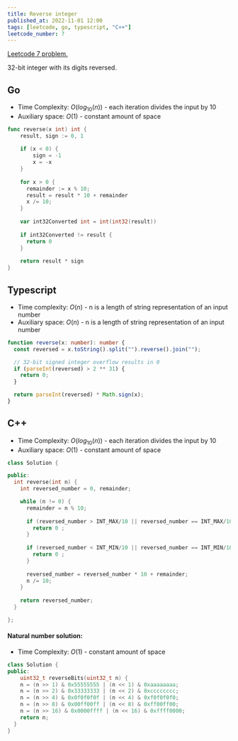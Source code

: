 ```yaml
---
title: Reverse integer
published_at: 2022-11-01 12:00
tags: [leetcode, go, typescript, "C++"]
leetcode_number: 7
---
```


[Leetcode 7 problem.](https://leetcode.com/problems/reverse-integer/)

32-bit integer with its digits reversed.

## Go

- Time Complexity: $O(log_{10}(n))$ - each iteration divides the input by 10
- Auxiliary space: $O(1)$ - constant amount of space

```go
func reverse(x int) int {
	result, sign := 0, 1
 
	if (x < 0) {
		sign = -1
		x = -x
	}
	
	for x > 0 {
	  remainder := x % 10;
	  result = result * 10 + remainder
	  x /= 10;
	}
	
	var int32Converted int = int(int32(result))
	
	if int32Converted != result {
	  return 0
	}
	
	return result * sign
}
```

## Typescript

- Time complexity: $O(n)$ - n is a length of string representation of an input
  number
- Auxiliary space: $O(n)$ - n is a length of string representation of an input
  number

```typescript
function reverse(x: number): number {
  const reversed = x.toString().split("").reverse().join("");

  // 32-bit signed integer overflow results in 0
  if (parseInt(reversed) > 2 ** 31) {
    return 0;
  }

  return parseInt(reversed) * Math.sign(x);
}
```

## C++

- Time Complexity: $O(log_{10}(n))$ - each iteration divides the input by 10
- Auxiliary space: $O(1)$ - constant amount of space

```cpp
class Solution {

public:
  int reverse(int n) {
    int reversed_number = 0, remainder;

    while (n != 0) {
      remainder = n % 10;
      
      if (reversed_number > INT_MAX/10 || reversed_number == INT_MAX/10 && remainder > 7) {
        return 0 ;
      }
    
      if (reversed_number < INT_MIN/10 || reversed_number == INT_MIN/10 && remainder < -8) {
        return 0 ;
      }
    
      reversed_number = reversed_number * 10 + remainder;
      n /= 10;
    }	  
    
    return reversed_number;
  }

};
```

#### Natural number solution:

- Time Complexity: $O(1)$ - constant amount of space

```cpp
class Solution {
public:
    uint32_t reverseBits(uint32_t n) {
    n = (n >> 1) & 0x55555555 | (n << 1) & 0xaaaaaaaa;
    n = (n >> 2) & 0x33333333 | (n << 2) & 0xcccccccc;
    n = (n >> 4) & 0x0f0f0f0f | (n << 4) & 0xf0f0f0f0;
    n = (n >> 8) & 0x00ff00ff | (n << 8) & 0xff00ff00;
    n = (n >> 16) & 0x0000ffff | (n << 16) & 0xffff0000;
    return n;
  }
}
```
